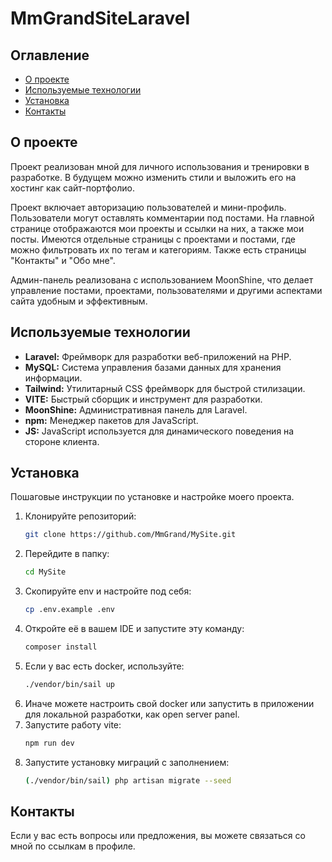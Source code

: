 
# MmGrandSiteLaravel

## Оглавление

- [О проекте](#о-проекте)
- [Используемые технологии](#используемые-технологии)
- [Установка](#установка)
- [Контакты](#контакты)

## О проекте

Проект реализован мной для личного использования и тренировки в разработке. В будущем можно изменить стили и выложить его на хостинг как сайт-портфолио. 

Проект включает авторизацию пользователей и мини-профиль. Пользователи могут оставлять комментарии под постами. На главной странице отображаются мои проекты и ссылки на них, а также мои посты. Имеются отдельные страницы с проектами и постами, где можно фильтровать их по тегам и категориям. Также есть страницы "Контакты" и "Обо мне".

Админ-панель реализована с использованием MoonShine, что делает управление постами, проектами, пользователями и другими аспектами сайта удобным и эффективным.


## Используемые технологии

- **Laravel:** Фреймворк для разработки веб-приложений на PHP.
- **MySQL:** Система управления базами данных для хранения информации.
- **Tailwind:** Утилитарный CSS фреймворк для быстрой стилизации.
- **VITE:** Быстрый сборщик и инструмент для разработки.
- **MoonShine:** Административная панель для Laravel.
- **npm:** Менеджер пакетов для JavaScript.
- **JS:** JavaScript используется для динамического поведения на стороне клиента.

## Установка

Пошаговые инструкции по установке и настройке моего проекта.

1. Клонируйте репозиторий:
   ```sh
   git clone https://github.com/MmGrand/MySite.git
   ```
2. Перейдите в папку:
   ```sh
   cd MySite
   ```
3. Скопируйте env и настройте под себя:
    ```sh
    cp .env.example .env
    ```
4. Откройте её в вашем IDE и запустите эту команду:
    ```sh
    composer install
    ```
5. Если у вас есть docker, используйте:
    ```sh
    ./vendor/bin/sail up
    ```
6. Иначе можете настроить свой docker или запустить в приложении для локальной разработки, как open server panel.
7. Запустите работу vite:
    ```sh
    npm run dev
    ```
8. Запустите установку миграций с заполнением:
    ```sh
    (./vendor/bin/sail) php artisan migrate --seed
    ```

## Контакты

Если у вас есть вопросы или предложения, вы можете связаться со мной по ссылкам в профиле.
